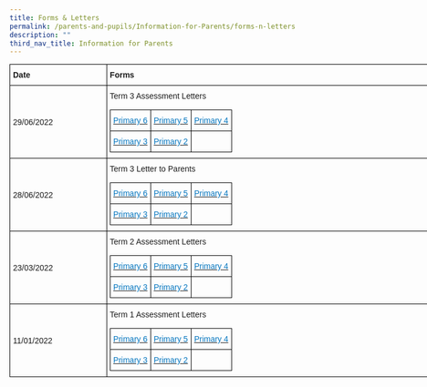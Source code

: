 ```yaml
---
title: Forms & Letters
permalink: /parents-and-pupils/Information-for-Parents/forms-n-letters
description: ""
third_nav_title: Information for Parents
---
```

<style type="text/css">
.tg  {border-collapse:collapse;border-spacing:0;margin:0px auto;}
.tg td{border-color:black;border-style:solid;border-width:1px;font-family:Arial, sans-serif;font-size:14px;
  overflow:hidden;padding:10px 5px;word-break:normal;}
.tg th{border-color:black;border-style:solid;border-width:1px;font-family:Arial, sans-serif;font-size:14px;
  font-weight:normal;overflow:hidden;padding:10px 5px;word-break:normal;}
.tg .tg-cly1{text-align:left;vertical-align:middle}
.tg .tg-1wig{font-weight:bold;text-align:left;vertical-align:top}
.tg .tg-0lax{text-align:left;vertical-align:top}
</style>
<table class="tg" style="undefined;table-layout: fixed; width: 790px">
<colgroup>
<col style="width: 170px">
<col style="width: 620px">
</colgroup>
<thead>
  <tr>
    <th class="tg-1wig">Date </th>
    <th class="tg-0lax"><span style="font-weight:bold">Forms</span></th>
  </tr>
</thead>
<tbody>
  <tr>
    <td class="tg-cly1"><span style="font-weight:inherit;font-style:inherit">29/06/2022</span></td>
    <td class="tg-cly1"><span style="font-weight:400;font-style:normal">Term 3 Assessment Letters</span><br><br><style type="text/css">
.tg  {border-collapse:collapse;border-spacing:0;margin:0px auto;}
.tg td{border-color:black;border-style:solid;border-width:1px;font-family:Arial, sans-serif;font-size:14px;
  overflow:hidden;padding:10px 5px;word-break:normal;}
.tg th{border-color:black;border-style:solid;border-width:1px;font-family:Arial, sans-serif;font-size:14px;
  font-weight:normal;overflow:hidden;padding:10px 5px;word-break:normal;}
.tg .tg-cly1{text-align:left;vertical-align:middle}
.tg .tg-rxep{color:#0274BE;text-align:left;vertical-align:top}
</style>
<table class="tg">
<thead>
  <tr>
    <th class="tg-rxep"><a href="/files/2022-T3-P6-Assessment-Letter.pdf"><span style="font-weight:inherit;font-style:inherit;text-decoration:none;color:#0274BE;background-color:transparent">Primary 6</span></a></th>
    <th class="tg-rxep"><a href="2022-T3-P5-Assessment-Letter.pdf"><span style="font-weight:inherit;font-style:inherit;text-decoration:none;color:#0274BE;background-color:transparent">Primary 5</span></a></th>
    <th class="tg-rxep"><a href="2022-T3-P4-Assessment-Letter.pdf"><span style="font-weight:inherit;font-style:inherit;text-decoration:none;color:#0274BE;background-color:transparent">Primary 4</span></a></th>
  </tr>
</thead>
<tbody>
  <tr>
    <td class="tg-rxep"><a href="2022-T3-P3-Assessment-Letter.pdf"><span style="font-weight:inherit;font-style:inherit;text-decoration:none;color:#0274BE;background-color:transparent">Primary 3</span></a></td>
    <td class="tg-rxep"><a href="2022-T3-P2-Assessment-Letter.pdf"><span style="font-weight:inherit;font-style:inherit;text-decoration:none;color:#0274BE;background-color:transparent">Primary 2</span></a></td>
    <td class="tg-cly1"></td>
  </tr>
</tbody>
</table></td>
  </tr>
  <tr>
    <td class="tg-cly1"><span style="font-weight:inherit;font-style:inherit">28/06/2022</span></td>
    <td class="tg-cly1"><span style="font-weight:400;font-style:normal">Term 3 Letter to Parents</span><br><br><style type="text/css">
.tg  {border-collapse:collapse;border-spacing:0;margin:0px auto;}
.tg td{border-color:black;border-style:solid;border-width:1px;font-family:Arial, sans-serif;font-size:14px;
  overflow:hidden;padding:10px 5px;word-break:normal;}
.tg th{border-color:black;border-style:solid;border-width:1px;font-family:Arial, sans-serif;font-size:14px;
  font-weight:normal;overflow:hidden;padding:10px 5px;word-break:normal;}
.tg .tg-cly1{text-align:left;vertical-align:middle}
.tg .tg-rxep{color:#0274BE;text-align:left;vertical-align:top}
</style>
<table class="tg">
<thead>
  <tr>
    <th class="tg-rxep"><a href="/files/2022-Term-3-Letter_P6_Final.pdf"><span style="font-weight:inherit;font-style:inherit;text-decoration:none;color:#0274BE;background-color:transparent">Primary 6</span></a></th>
    <th class="tg-rxep"><a href="/files/2022-Term-3-Letter_P5_Final.pdf"><span style="font-weight:inherit;font-style:inherit;text-decoration:none;color:#0274BE;background-color:transparent">Primary 5</span></a></th>
    <th class="tg-rxep"><a href="/files/2022-Term-3-Letter_P4_Final.pdf"><span style="font-weight:inherit;font-style:inherit;text-decoration:none;color:#0274BE;background-color:transparent">Primary 4</span></a></th>
  </tr>
</thead>
<tbody>
  <tr>
    <td class="tg-rxep"><a href="/files/2022-Term-3-Letter_P3_Final.pdf"><span style="font-weight:inherit;font-style:inherit;text-decoration:none;color:#0274BE;background-color:transparent">Primary 3</span></a></td>
    <td class="tg-rxep"><a href="/files/2022-Term-3-Letter_P2[](/files/2022-T2-P6-Assessment-Letter.pdf)_Final.pdf"><span style="font-weight:inherit;font-style:inherit;text-decoration:none;color:#0274BE;background-color:transparent">Primary 2</span></a></td>
    <td class="tg-cly1"></td>
  </tr>
</tbody>
</table></td>
  </tr>
  <tr>
    <td class="tg-cly1"><span style="font-weight:inherit;font-style:inherit">23/03/2022</span></td>
    <td class="tg-cly1"><span style="font-weight:400;font-style:normal">Term 2 Assessment Letters</span><br><br><style type="text/css">
.tg  {border-collapse:collapse;border-spacing:0;margin:0px auto;}
.tg td{border-color:black;border-style:solid;border-width:1px;font-family:Arial, sans-serif;font-size:14px;
  overflow:hidden;padding:10px 5px;word-break:normal;}
.tg th{border-color:black;border-style:solid;border-width:1px;font-family:Arial, sans-serif;font-size:14px;
  font-weight:normal;overflow:hidden;padding:10px 5px;word-break:normal;}
.tg .tg-cly1{text-align:left;vertical-align:middle}
.tg .tg-rxep{color:#0274BE;text-align:left;vertical-align:top}
</style>
<table class="tg">
<thead>
  <tr>
    <th class="tg-rxep"><a href="/files/2022-T2-P6-Assessment-Letter.pdf"><span style="font-weight:inherit;font-style:inherit;text-decoration:none;color:#0274BE;background-color:transparent">Primary 6</span></a></th>
    <th class="tg-rxep"><a href="/files/2022-T2-P5-Assessment-Letter.pdf"><span style="font-weight:inherit;font-style:inherit;text-decoration:none;color:#0274BE;background-color:transparent">Primary 5</span></a></th>
    <th class="tg-rxep"><a href="/files/2022-T2-P4-Assessment-Letter.pdf"><span style="font-weight:inherit;font-style:inherit;text-decoration:none;color:#0274BE;background-color:transparent">Primary 4</span></a></th>
  </tr>
</thead>
<tbody>
  <tr>
    <td class="tg-rxep"><a href="/files/2022-T2-P3-Assessment-Letter.pdf"><span style="font-weight:inherit;font-style:inherit;text-decoration:none;color:#0274BE;background-color:transparent">Primary 3</span></a></td>
    <td class="tg-rxep"><a href="/files/2022-T2-P2-Assessment-Letter.pdf"><span style="font-weight:inherit;font-style:inherit;text-decoration:none;color:#0274BE;background-color:transparent">Primary 2</span></a></td>
    <td class="tg-cly1"></td>
  </tr>
</tbody>
</table></td>
  </tr>
  <tr>
    <td class="tg-cly1"><span style="font-weight:inherit;font-style:inherit">11/01/2022</span></td>
    <td class="tg-cly1"><span style="font-weight:400;font-style:normal">Term 1 Assessment Letters</span><br><br><style type="text/css">
.tg  {border-collapse:collapse;border-spacing:0;margin:0px auto;}
.tg td{border-color:black;border-style:solid;border-width:1px;font-family:Arial, sans-serif;font-size:14px;
  overflow:hidden;padding:10px 5px;word-break:normal;}
.tg th{border-color:black;border-style:solid;border-width:1px;font-family:Arial, sans-serif;font-size:14px;
  font-weight:normal;overflow:hidden;padding:10px 5px;word-break:normal;}
.tg .tg-cly1{text-align:left;vertical-align:middle}
.tg .tg-rxep{color:#0274BE;text-align:left;vertical-align:top}
</style>
<table class="tg">
<thead>
  <tr>
    <th class="tg-rxep"><a href="https://www.guangyangpri.moe.edu.sg/wp-content/uploads/2022/06/2022-T3-P6-Assessment-Letter.pdf"><span style="font-weight:inherit;font-style:inherit;text-decoration:none;color:#0274BE;background-color:transparent">Primary 6</span></a></th>
    <th class="tg-rxep"><a href="https://www.guangyangpri.moe.edu.sg/wp-content/uploads/2022/06/2022-T3-P5-Assessment-Letter.pdf"><span style="font-weight:inherit;font-style:inherit;text-decoration:none;color:#0274BE;background-color:transparent">Primary 5</span></a></th>
    <th class="tg-rxep"><a href="https://www.guangyangpri.moe.edu.sg/wp-content/uploads/2022/06/2022-T3-P4-Assessment-Letter-.pdf"><span style="font-weight:inherit;font-style:inherit;text-decoration:none;color:#0274BE;background-color:transparent">Primary 4</span></a></th>
  </tr>
</thead>
<tbody>
  <tr>
    <td class="tg-rxep"><a href="https://www.guangyangpri.moe.edu.sg/wp-content/uploads/2022/06/2022-T3-P3-Assessment-Letter.pdf"><span style="font-weight:inherit;font-style:inherit;text-decoration:none;color:#0274BE;background-color:transparent">Primary 3</span></a></td>
    <td class="tg-rxep"><a href="https://www.guangyangpri.moe.edu.sg/wp-content/uploads/2022/06/2022-T3-P2-Assessment-Letter.pdf"><span style="font-weight:inherit;font-style:inherit;text-decoration:none;color:#0274BE;background-color:transparent">Primary 2</span></a></td>
    <td class="tg-cly1"></td>
  </tr>
</tbody>
</table></td>
  </tr>
</tbody>
</table>